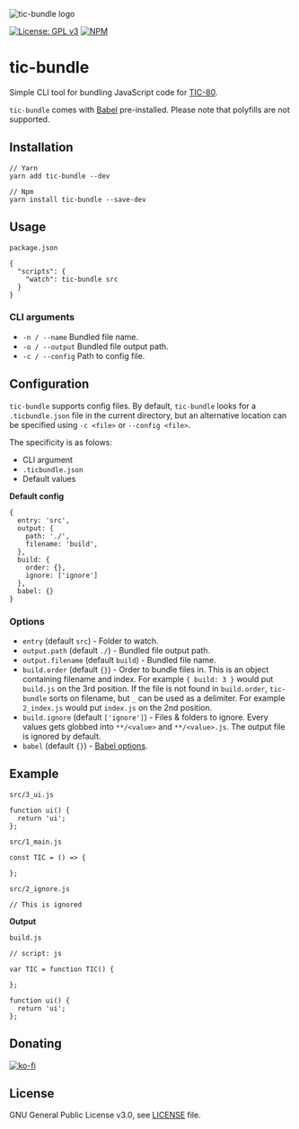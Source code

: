![tic-bundle logo](https://i.imgur.com/YpexCm4.png)

[![License: GPL v3](https://img.shields.io/badge/License-GPLv3-blue.svg)](https://www.gnu.org/licenses/gpl-3.0)
[![NPM](https://img.shields.io/npm/v/tic-bundle?label=npm)](https://www.npmjs.com/package/tic-bundle)

# tic-bundle

Simple CLI tool for bundling JavaScript code for [TIC-80](https://tic.computer/).

`tic-bundle` comes with [Babel](https://babeljs.io/docs/en/babel-preset-env) pre-installed. Please note that polyfills are not supported.

## Installation

```
// Yarn
yarn add tic-bundle --dev

// Npm
yarn install tic-bundle --save-dev
```

## Usage

`package.json`

```
{
  "scripts": {
    "watch": tic-bundle src
  }
}
```

### CLI arguments

 - `-n / --name` Bundled file name.
 - `-o / --output` Bundled file output path.
 - `-c / --config` Path to config file.

## Configuration

`tic-bundle` supports config files. By default, `tic-bundle` looks for a `.ticbundle.json` file in the current directory, but an alternative location can be specified using `-c <file>` or `--config <file>`. 

The specificity is as folows:

 - CLI argument
 - `.ticbundle.json`
 - Default values

<b>Default config</b>

```
{
  entry: 'src',
  output: {
    path: './',
    filename: 'build',
  },
  build: {
    order: {},
    ignore: ['ignore']
  },
  babel: {}
}
```

### Options

 - `entry` (default `src`) - Folder to watch.
 - `output.path` (default `./`) - Bundled file output path.
 - `output.filename` (default `build`) - Bundled file name.
 - `build.order` (default `{}`) - Order to bundle files in. This is an object containing filename and index. For example `{ build: 3 }` would put `build.js` on the 3rd position. If the file is not found in `build.order`, `tic-bundle` sorts on filename, but `_` can be used as a delimiter. For example `2_index.js` would put `index.js` on the 2nd position.
 - `build.ignore` (default `['ignore']`) - Files & folders to ignore. Every values gets globbed into `**/<value>` and `**/<value>.js`. The output file is ignored by default.
 - `babel` (default `{}`) - [Babel options](https://babeljs.io/docs/en/options). 

## Example

`src/3_ui.js`

```
function ui() {
  return 'ui';
};
```

`src/1_main.js`

```
const TIC = () => {

};
```

`src/2_ignore.js`

```
// This is ignored
```

<b>Output</b>

`build.js`

```
// script: js

var TIC = function TIC() {

};

function ui() {
  return 'ui';
};
```

## Donating

[![ko-fi](https://www.ko-fi.com/img/githubbutton_sm.svg)](https://ko-fi.com/Y8Y41E23T)

## License

GNU General Public License v3.0, see [LICENSE](./LICENSE) file.
